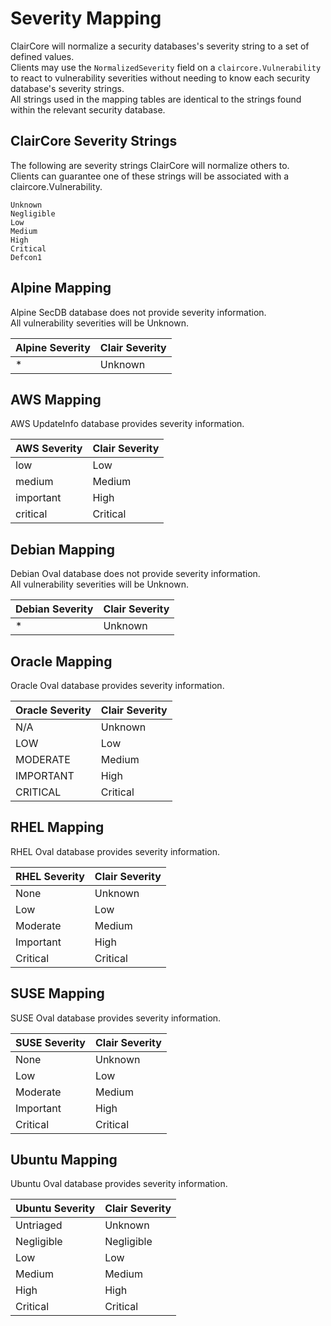 # Severity Mapping

ClairCore will normalize a security databases's severity string to a set of defined values.  
Clients may use the `NormalizedSeverity` field on a `claircore.Vulnerability` to react to vulnerability severities without needing to know each security database's severity strings.  
All strings used in the mapping tables are identical to the strings found within the relevant security database.  

## ClairCore Severity Strings
The following are severity strings ClairCore will normalize others to.  
Clients can guarantee one of these strings will be associated with a claircore.Vulnerability.  
```
Unknown
Negligible
Low
Medium
High
Critical
Defcon1
```

## Alpine Mapping

Alpine SecDB database does not provide severity information.  
All vulnerability severities will be Unknown.  

| Alpine Severity | Clair Severity |
| - | - |
| * | Unknown |

## AWS Mapping

AWS UpdateInfo database provides severity information.  

| AWS Severity | Clair Severity |
| - | - |
| low | Low |
| medium | Medium |
| important | High |
| critical | Critical |

## Debian Mapping

Debian Oval database does not provide severity information.  
All vulnerability severities will be Unknown.  

| Debian Severity | Clair Severity |
| - | - |
| * | Unknown |

## Oracle Mapping

Oracle Oval database provides severity information.  

| Oracle Severity | Clair Severity |
| - | - |
| N/A | Unknown |
| LOW | Low |
| MODERATE | Medium |
| IMPORTANT | High |
| CRITICAL | Critical

## RHEL Mapping

RHEL Oval database provides severity information.  

| RHEL Severity | Clair Severity |
| - | - |
| None | Unknown |
| Low | Low |
| Moderate | Medium |
| Important | High |
| Critical | Critical |

## SUSE Mapping

SUSE Oval database provides severity information.  

| SUSE Severity | Clair Severity |
| - | - |
| None | Unknown |
| Low | Low |
| Moderate | Medium |
| Important | High |
| Critical | Critical |

## Ubuntu Mapping

Ubuntu Oval database provides severity information.   

| Ubuntu Severity | Clair Severity |
| - | - |
| Untriaged | Unknown |
| Negligible | Negligible |
| Low | Low |
| Medium | Medium |
| High | High |
| Critical | Critical |

